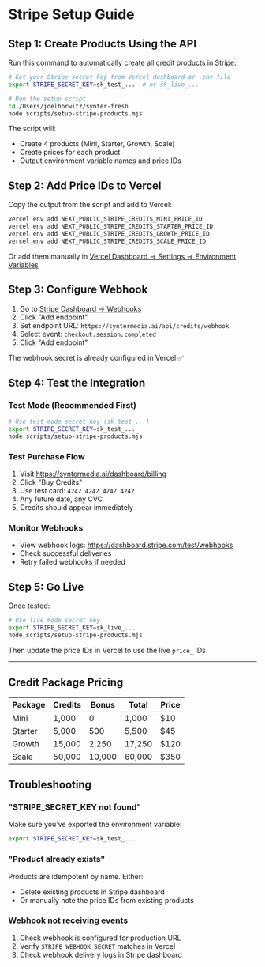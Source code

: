 # Stripe Setup Guide

## Step 1: Create Products Using the API

Run this command to automatically create all credit products in Stripe:

```bash
# Get your Stripe secret key from Vercel dashboard or .env file
export STRIPE_SECRET_KEY=sk_test_...  # or sk_live_...

# Run the setup script
cd /Users/joelhorwitz/synter-fresh
node scripts/setup-stripe-products.mjs
```

The script will:
- Create 4 products (Mini, Starter, Growth, Scale)
- Create prices for each product
- Output environment variable names and price IDs

## Step 2: Add Price IDs to Vercel

Copy the output from the script and add to Vercel:

```bash
vercel env add NEXT_PUBLIC_STRIPE_CREDITS_MINI_PRICE_ID
vercel env add NEXT_PUBLIC_STRIPE_CREDITS_STARTER_PRICE_ID
vercel env add NEXT_PUBLIC_STRIPE_CREDITS_GROWTH_PRICE_ID
vercel env add NEXT_PUBLIC_STRIPE_CREDITS_SCALE_PRICE_ID
```

Or add them manually in [Vercel Dashboard → Settings → Environment Variables](https://vercel.com/your-team/synter-fresh/settings/environment-variables)

## Step 3: Configure Webhook

1. Go to [Stripe Dashboard → Webhooks](https://dashboard.stripe.com/webhooks)
2. Click "Add endpoint"
3. Set endpoint URL: `https://syntermedia.ai/api/credits/webhook`
4. Select event: `checkout.session.completed`
5. Click "Add endpoint"

The webhook secret is already configured in Vercel ✅

## Step 4: Test the Integration

### Test Mode (Recommended First)
```bash
# Use test mode secret key (sk_test_...)
export STRIPE_SECRET_KEY=sk_test_...
node scripts/setup-stripe-products.mjs
```

### Test Purchase Flow
1. Visit https://syntermedia.ai/dashboard/billing
2. Click "Buy Credits"  
3. Use test card: `4242 4242 4242 4242`
4. Any future date, any CVC
5. Credits should appear immediately

### Monitor Webhooks
- View webhook logs: https://dashboard.stripe.com/test/webhooks
- Check successful deliveries
- Retry failed webhooks if needed

## Step 5: Go Live

Once tested:
```bash
# Use live mode secret key
export STRIPE_SECRET_KEY=sk_live_...
node scripts/setup-stripe-products.mjs
```

Then update the price IDs in Vercel to use the live `price_` IDs.

---

## Credit Package Pricing

| Package | Credits | Bonus | Total | Price |
|---------|---------|-------|-------|-------|
| Mini    | 1,000   | 0     | 1,000 | $10   |
| Starter | 5,000   | 500   | 5,500 | $45   |
| Growth  | 15,000  | 2,250 | 17,250| $120  |
| Scale   | 50,000  | 10,000| 60,000| $350  |

## Troubleshooting

### "STRIPE_SECRET_KEY not found"
Make sure you've exported the environment variable:
```bash
export STRIPE_SECRET_KEY=sk_test_...
```

### "Product already exists"
Products are idempotent by name. Either:
- Delete existing products in Stripe dashboard
- Or manually note the price IDs from existing products

### Webhook not receiving events
1. Check webhook is configured for production URL
2. Verify `STRIPE_WEBHOOK_SECRET` matches in Vercel
3. Check webhook delivery logs in Stripe dashboard
